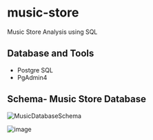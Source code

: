 # music-store 
Music Store Analysis using SQL

## Database and Tools
* Postgre SQL
* PgAdmin4

## Schema- Music Store Database  
![MusicDatabaseSchema](https://raw.githubusercontent.com/stripti8/Music_Store_Analysis/main/213707717-bfc9f479-52d9-407b-99e1-e94db7ae10a3.png
)

![image](https://github.com/stripti8/music-store/assets/130549262/27f79f20-addf-4076-85ee-cc3538c23516)
